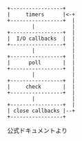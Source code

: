 ```text
+-----------------+
|     timers      |<-+
+-----------------+  |
        |            |
+-----------------+  |
|  I/O callbacks  |  |
+-----------------+  |
        |            |
+-----------------+  |
|      poll       |  |
+-----------------+  |
        |            |
+-----------------+  |
|     check       |  |
+-----------------+  |
        |            |
+-----------------+  |
| close callbacks |--+
+-----------------+
```
<!-- .element: style="width: 300px;" -->

公式ドキュメントより <!-- .element: class="ref" -->
